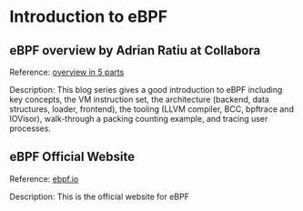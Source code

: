 # Introduction to eBPF

## eBPF overview by Adrian Ratiu at Collabora

Reference: 
[overview in 5 parts](https://www.collabora.com/news-and-blog/blog/2019/04/05/an-ebpf-overview-part-1-introduction/)

Description:
This blog series gives a good introduction to eBPF including key concepts, the VM instruction set, 
the architecture (backend, data structures, loader, frontend), the tooling (LLVM compiler, BCC, bpftrace and IOVisor),
walk-through a packing counting example, and tracing user processes.

## eBPF Official Website

Reference:
[ebpf.io](https://ebpf.io/)

Description:
This is the official website for eBPF 
